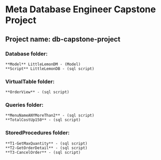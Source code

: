 # Meta Database Engineer Capstone Project
## Project name: db-capstone-project

### Database folder:
    **Model** LittleLemonDM - (Model)
    **Script** LittleLemonDB - (sql script)
### VirtualTable folder:
    **OrderView** - (sql script)
### Queries folder:
    **MenuNameANYMoreThan2** - (sql script)
    **TotalCostUp150** - (sql script)
### StoredProcedures folder:
    **T1-GetMaxQuantity** - (sql script)
    **T2-GetOrderDetail** - (sql script)
    **T3-CancelOrder** - (sql script)
